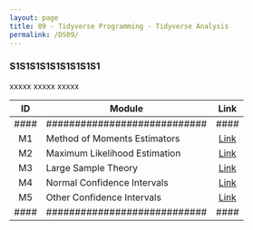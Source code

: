```yaml
---
layout: page
title: 09 - Tidyverse Programming - Tidyverse Analysis
permalink: /DS09/
---
```


<h3>S1S1S1S1S1S1S1S1S1</h3>

xxxxx xxxxx xxxxx

| ID | Module                     |Link|
|:--:|----------------------------|:--:|
|####|############################|####|
| M1 | Method of Moments Estimators |[Link](/03-MSDS-Courses/DS05/M1/)|
| M2 | Maximum Likelihood Estimation|[Link](/03-MSDS-Courses/DS05/M2/)|
| M3 | Large Sample Theory          |[Link](/03-MSDS-Courses/DS05/M3/)|
| M4 | Normal Confidence Intervals  |[Link](/03-MSDS-Courses/DS05/M4/)|
| M5 | Other Confidence Intervals   |[Link](/03-MSDS-Courses/DS05/M5/)|
|####|############################|####|


